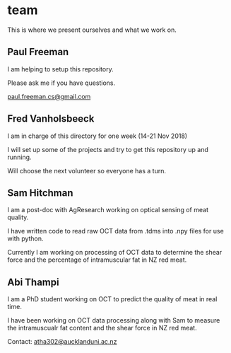 # team
This is where we present ourselves and what we work on.

## Paul Freeman
I am helping to setup this repository.

Please ask me if you have questions.

paul.freeman.cs@gmail.com

## Fred Vanholsbeeck
I am in charge of this directory for one week (14-21 Nov 2018)

I will set up some of the projects and try to get this repository up and running. 

Will choose the next volunteer so everyone has a turn.

## Sam Hitchman

I am a post-doc with AgResearch working on optical sensing of meat quality.

I have written code to read raw OCT data from .tdms into .npy files for use with python.

Currently I am working on processing of OCT data to determine the shear force and the percentage of intramuscular fat in NZ red meat.

## Abi Thampi

I am a PhD student working on OCT to predict the quality of meat in real time. 

I have been working on OCT data processing along with Sam to measure the intramuscualr fat content and the shear force in NZ red meat. 

Contact: atha302@aucklanduni.ac.nz

